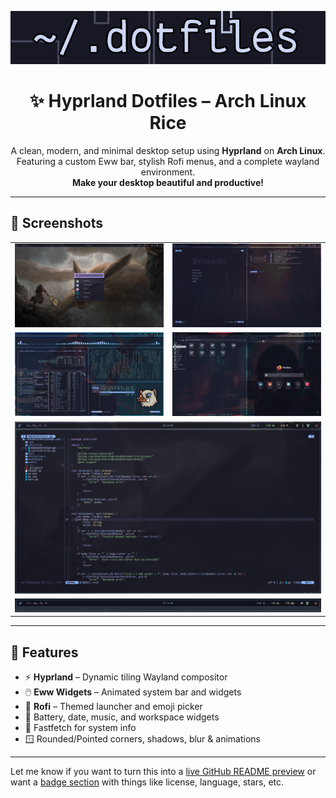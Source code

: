 <p align="center">
  <img src="./assets/dotfiles.png" alt="Dotfiles Banner" width="600">
</p>

<h1 align="center">✨ Hyprland Dotfiles – Arch Linux Rice</h1>

<p align="center">
  A clean, modern, and minimal desktop setup using <strong>Hyprland</strong> on <strong>Arch Linux</strong>.<br>
  Featuring a custom Eww bar, stylish Rofi menus, and a complete wayland environment.<br>
  <strong>Make your desktop beautiful and productive!</strong>
</p>

---

## 📸 Screenshots

<table>
  <tr>
    <td><img src="./assets/ss01.png" alt="screenshot 1"/></td>
    <td><img src="./assets/ss02.png" alt="screenshot 2"/></td>
  </tr>
  <tr>
    <td><img src="./assets/ss03.png" alt="screenshot 3"/></td>
    <td><img src="./assets/ss04.png" alt="screenshot 4"/></td>
  </tr>
  <tr>
    <td colspan="2" align="center"><img src="./assets/ss05.png" alt="screenshot 5" width="500"/></td>
  </tr>
  <tr>
    <td colspan="2" align="center"><img src="./assets/eww-bar.gif" alt="eww bar gif" width="500"/></td>
  </tr>
</table>

---

## 🧰 Features

- ⚡ **Hyprland** – Dynamic tiling Wayland compositor
- 🖱️ **Eww Widgets** – Animated system bar and widgets
- 🎨 **Rofi** – Themed launcher and emoji picker
- 🔋 Battery, date, music, and workspace widgets
- 🧪 Fastfetch for system info
- 🪟 Rounded/Pointed corners, shadows, blur & animations

---

Let me know if you want to turn this into a [live GitHub README preview](f) or want a [badge section](f) with things like license, language, stars, etc.
